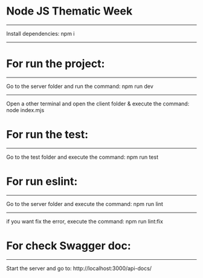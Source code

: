 # Node JS Thematic Week

---

Install dependencies: npm i

---

# For run the project:

---

Go to the server folder and run the command: npm run dev

---

Open a other terminal and open the client folder & execute the command: node index.mjs

# For run the test:

---

Go to the test folder and execute the command: npm run test

# For run eslint:

---

Go to the server folder and execute the command: npm run lint

---

if you want fix the error, execute the command: npm run lint:fix

# For check Swagger doc:

---

Start the server and go to: http://localhost:3000/api-docs/
